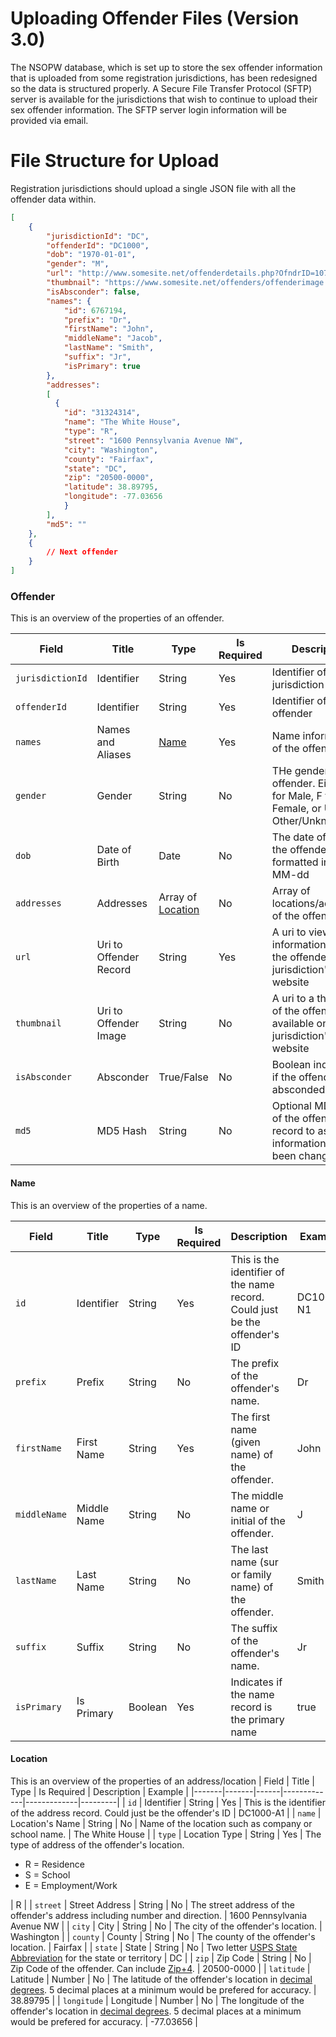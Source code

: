 # Uploading Offender Files (Version 3.0)
The NSOPW database, which is set up to store the sex offender information that is uploaded from some registration jurisdictions, has been redesigned so the data is structured properly. A Secure File Transfer Protocol (SFTP) server is available for the jurisdictions that wish to continue to upload their sex offender information. The SFTP server login information will be provided via email.  
  
# File Structure for Upload  
Registration jurisdictions should upload a single JSON file with all the offender data within. 

```json
[
    {
        "jurisdictionId": "DC",
        "offenderId": "DC1000",
        "dob": "1970-01-01",
        "gender": "M",
        "url": "http://www.somesite.net/offenderdetails.php?OfndrID=10720166&AgencyID=54150",
        "thumbnail": "https://www.somesite.net/offenders/offenderimage.jpg",
        "isAbsconder": false,
        "names": {
            "id": 6767194,
            "prefix": "Dr",
            "firstName": "John",
            "middleName": "Jacob",
            "lastName": "Smith",
            "suffix": "Jr",
            "isPrimary": true
        },
        "addresses":
        [
          {
            "id": "31324314",
            "name": "The White House",
            "type": "R",
            "street": "1600 Pennsylvania Avenue NW",
            "city": "Washington",
            "county": "Fairfax",
            "state": "DC",
            "zip": "20500-0000",
            "latitude": 38.89795,
            "longitude": -77.03656
            }
        ],
        "md5": ""
    },
    {
        // Next offender
    }
]
```

### Offender
This is an overview of the properties of an offender.

| Field | Title | Type | Is Required | Description | Example |
|-------|-------|------|-------------|-------------|---------|
| `jurisdictionId` | Identifier | String | Yes | Identifier of the jurisdiction | DC |
| `offenderId` | Identifier | String | Yes | Identifier of the offender | DC1000 |
| `names` | Names and Aliases | [Name](#name) | Yes | Name information of the offender | | 
| `gender` | Gender | String | No | THe gender of the offender. Either M for Male, F for Female, or U for Other/Unknown | M |
| `dob` | Date of Birth | Date | No | The date of birth of the offender formatted in YYYY-MM-dd | 1970-01-01 |
| `addresses` | Addresses | Array of [Location](#location) | No | Array of locations/addresses of the offender | |
| `url` | Uri to Offender Record | String | Yes | A uri to view more information about the offender on the jurisdiction's website | https://www.somesite.net/offenderdetails.php?OfndrID=10720166&AgencyID=54150 |
| `thumbnail` | Uri to Offender Image | String | No | A uri to a thumbnail of the offender available on the jurisdiction's website | https://www.somesite.net/offenders/offenderimage.jpg |
| `isAbsconder` | Absconder | True/False | No | Boolean indicating if the offender is absconded or not. | false |
| `md5` | MD5 Hash | String | No | Optional MD5 hash of the offender record to assure no information has been changed | |

#### Name
This is an overview of the properties of a name.

| Field | Title | Type | Is Required | Description | Example |
|-------|-------|------|-------------|-------------|---------|
| `id` | Identifier | String | Yes | This is the identifier of the name record. Could just be the offender's ID | DC1000-N1 |
| `prefix` | Prefix | String | No | The prefix of the offender's name. | Dr |
| `firstName` | First Name | String | Yes | The first name (given name) of the offender. | John |
| `middleName` | Middle Name | String | No | The middle name or initial of the offender. | J | 
| `lastName` | Last Name | String | No | The last name (sur or family name) of the offender. | Smith |
| `suffix` | Suffix | String | No | The suffix of the offender's name. | Jr |
| `isPrimary` | Is Primary | Boolean | Yes | Indicates if the name record is the primary name | true |

#### Location
This is an overview of the properties of an address/location
| Field | Title | Type | Is Required | Description | Example |
|-------|-------|------|-------------|-------------|---------|
| `id` | Identifier | String | Yes | This is the identifier of the address record. Could just be the offender's ID | DC1000-A1 |
| `name` | Location's Name | String | No | Name of the location such as company or school name. | The White House |
| `type` | Location Type | String | Yes | The type of address of the offender's location. <ul><li>R = Residence</li><li>S = School</li><li>E = Employment/Work</li></ul> | R |
| `street` | Street Address | String | No | The street address of the offender's address including number and direction. | 1600 Pennsylvania Avenue NW |
| `city` | City | String | No | The city of the offender's location. | Washington |
| `county` | County | String | No | The county of the offender's location. | Fairfax |
| `state` | State | String | No | Two letter [USPS State Abbreviation](https://faq.usps.com/s/article/What-are-the-USPS-abbreviations-for-U-S-states-and-territories) for the state or territory | DC |
| `zip` | Zip Code | String | No | Zip Code of the offender. Can include [Zip+4](https://en.wikipedia.org/wiki/ZIP_Code#ZIP+4). | 20500-0000 |
| `latitude` | Latitude | Number | No | The latitude of the offender's location in [decimal degrees](https://en.wikipedia.org/wiki/Decimal_degrees). 5 decimal places at a minimum would be prefered for accuracy.  | 38.89795 |
| `longitude` | Longitude | Number | No | The longitude of the offender's location in [decimal degrees](https://en.wikipedia.org/wiki/Decimal_degrees). 5 decimal places at a minimum would be prefered for accuracy. | -77.03656 |
